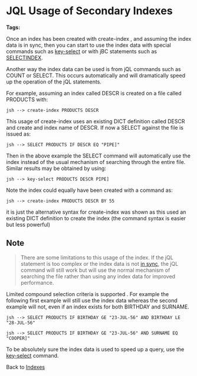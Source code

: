# JQL Usage of Secondary Indexes

<PageHeader /> 

**Tags:**
<badge text='jql' vertical='middle' />
<badge text='select' vertical='middle' />
<badge text='file indexing' vertical='middle' />

Once an index has been created with create-index , and assuming the index data is in sync, then you can start to use the index data with special commands such as [key-select](./../query-index) or with jBC statements such as [SELECTINDEX](./../../jbase-basic-(jbc)/selectindex).

Another way the index data can be used is from jQL commands such as COUNT or SELECT. This occurs automatically and will dramatically speed up the operation of the jQL statements.

For example, assuming an index called DESCR is created on a file called PRODUCTS with:

```
jsh --> create-index PRODUCTS DESCR
```

This usage of create-index uses an existing DICT definition called DESCR and create and index name of DESCR. If now a SELECT against the file is issued as:

```
jsh --> SELECT PRODUCTS IF DESCR EQ "PIPE]"
```

Then in the above example the SELECT command will automatically use the index instead of the usual mechanism of searching through the entire file. Similar results may be obtained by using:

```
jsh --> key-select PRODUCTS DESCR PIPE]
```

Note the index could equally have been created with a command as:

```
jsh --> create-index PRODUCTS DESCR BY 55
```

it is just the alternative syntax for create-index was shown as this used an existing DICT definition to create the index (the command syntax is easier but less powerful)

## Note

> There are some limitations to this usage of the index. If the jQL statement is too complex or the index data is not [in sync](./../in-sync-definition), the jQL command will still work but will use the normal mechanism of searching the file rather than using any index data for improved performance.

Limited compound selection criteria is supported . For example the following first example will still use the index data whereas the second example will not, even if an index exists for both BIRTHDAY and SURNAME.

```
jsh --> SELECT PRODUCTS IF BIRTHDAY GE "23-JUL-56" AND BIRTHDAY LE "28-JUL-56"
```

```
jsh --> SELECT PRODUCTS IF BIRTHDAY GE "23-JUL-56" AND SURNAME EQ "COOPER]"
```

To be absolutely sure the index data is used to speed up a query, use the [key-select](./../query-index) command.

Back to [Indexes](./../README.md)

  
<PageFooter />
